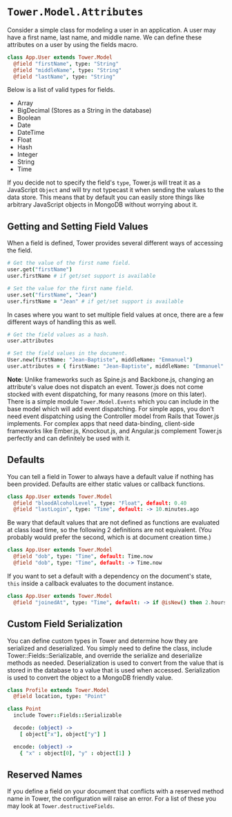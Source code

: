 # `Tower.Model.Attributes`

Consider a simple class for modeling a user in an application. A user may have a first name, last name, and middle name. We can define these attributes on a user by using the fields macro.

``` coffeescript
class App.User extends Tower.Model
  @field "firstName", type: "String"
  @field "middleName", type: "String"
  @field "lastName", type: "String"
```

Below is a list of valid types for fields.

- Array
- BigDecimal (Stores as a String in the database)
- Boolean
- Date
- DateTime
- Float
- Hash
- Integer
- String
- Time

If you decide not to specify the field's `type`, Tower.js will treat it as a JavaScript `Object` and will try not typecast it when sending the values to the data store.  This means that by default you can easily store things like arbitrary JavaScript objects in MongoDB without worrying about it.

## Getting and Setting Field Values

When a field is defined, Tower provides several different ways of accessing the field.

``` coffeescript
# Get the value of the first name field.
user.get("firstName")
user.firstName # if get/set support is available

# Set the value for the first name field.
user.set("firstName", "Jean")
user.firstName = "Jean" # if get/set support is available
```

In cases where you want to set multiple field values at once, there are a few different ways of handling this as well.

``` coffeescript
# Get the field values as a hash.
user.attributes

# Set the field values in the document.
User.new(firstName: "Jean-Baptiste", middleName: "Emmanuel")
user.attributes = { firstName: "Jean-Baptiste", middleName: "Emmanuel" }
```

**Note**: Unlike frameworks such as Spine.js and Backbone.js, changing an attribute's value does not dispatch an event.  Tower.js does not come stocked with event dispatching, for many reasons (more on this later).  There is a simple module `Tower.Model.Events` which you can include in the base model which will add event dispatching.  For simple apps, you don't need event dispatching using the Controller model from Rails that Tower.js implements.  For complex apps that need data-binding, client-side frameworks like Ember.js, Knockout.js, and Angular.js complement Tower.js perfectly and can definitely be used with it.

## Defaults

You can tell a field in Tower to always have a default value if nothing has been provided. Defaults are either static values or callback functions.

``` coffeescript
class App.User extends Tower.Model
  @field "bloodAlcoholLevel", type: "Float", default: 0.40
  @field "lastLogin", type: "Time", default: -> 10.minutes.ago
```

Be wary that default values that are not defined as functions are evaluated at class load time, so the following 2 definitions are not equivalent. (You probably would prefer the second, which is at document creation time.)

``` coffeescript
class App.User extends Tower.Model
  @field "dob", type: "Time", default: Time.now
  @field "dob", type: "Time", default: -> Time.now
```

If you want to set a default with a dependency on the document's state, `this` inside a callback evaluates to the document instance.

``` coffeescript
class App.User extends Tower.Model
  @field "joinedAt", type: "Time", default: -> if @isNew() then 2.hours.ago else Time.now
```

## Custom Field Serialization

You can define custom types in Tower and determine how they are serialized and deserialized. You simply need to define the class, include Tower::Fields::Serializable, and override the serialize and deserialize methods as needed. Deserialization is used to convert from the value that is stored in the database to a value that is used when accessed. Serialization is used to convert the object to a MongoDB friendly value.

``` coffeescript
class Profile extends Tower.Model
  @field location, type: "Point"

class Point
  include Tower::Fields::Serializable

  decode: (object) ->
    [ object["x"], object["y"] ]

  encode: (object) ->
    { "x" : object[0], "y" : object[1] }
```

## Reserved Names

If you define a field on your document that conflicts with a reserved method name in Tower, the configuration will raise an error. For a list of these you may look at `Tower.destructiveFields`.
